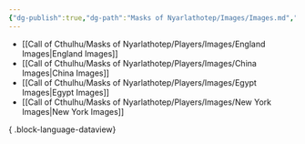```yaml
---
{"dg-publish":true,"dg-path":"Masks of Nyarlathotep/Images/Images.md","permalink":"/masks-of-nyarlathotep/images/images/","hide":true,"tags":["TTRPG/Games/MoN"]}
---
```


- [[Call of Cthulhu/Masks of Nyarlathotep/Players/Images/England Images\|England Images]]
- [[Call of Cthulhu/Masks of Nyarlathotep/Players/Images/China Images\|China Images]]
- [[Call of Cthulhu/Masks of Nyarlathotep/Players/Images/Egypt Images\|Egypt Images]]
- [[Call of Cthulhu/Masks of Nyarlathotep/Players/Images/New York Images\|New York Images]]

{ .block-language-dataview}